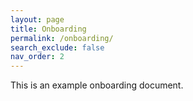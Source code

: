```yaml
---
layout: page
title: Onboarding
permalink: /onboarding/
search_exclude: false
nav_order: 2
---
```


 This is an example onboarding document.